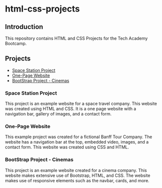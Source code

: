 # html-css-projects
## Introduction
This repository contains HTML and CSS Projects for the Tech Academy Bootcamp.
## Projects
* [Space Station Project](https://github.com/danielle-han/html-css-projects/tree/main/project)
* [One-Page Website](https://github.com/danielle-han/html-css-projects/tree/main/One-Page%20Website)
* [BootStrap Project - Cinemas](https://github.com/danielle-han/html-css-projects/tree/main/bootstrap4_project)
### Space Station Project
This project is an example website for a space travel company. This website was created using HTML and CSS. It is a one page website with a navigation bar, gallery of images, and a contact form.
### One-Page Website
This example project was created for a fictional Banff Tour Company. The website has a navigation bar at the top, embedded video, images, and a contact form. This website was created using CSS and HTML.
### BootStrap Project - Cinemas
This project is an example website created for a cinema company. This website makes extensive use of Bootstrap, HTML, and CSS. The website makes use of responsive elements such as the navbar, cards, and more.
